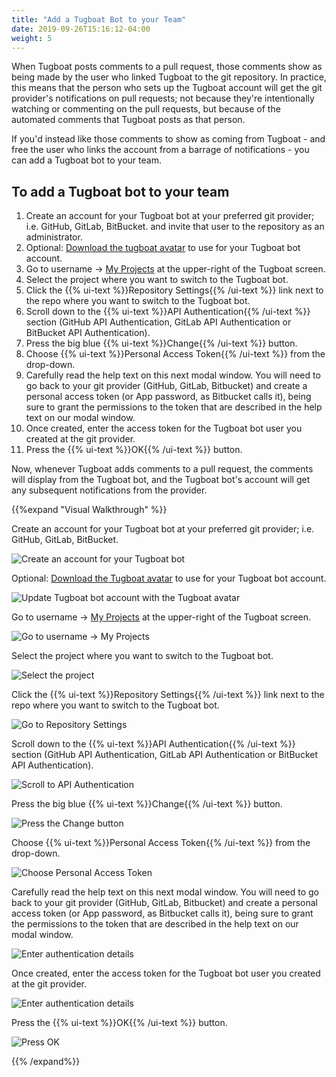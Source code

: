 ```yaml
---
title: "Add a Tugboat Bot to your Team"
date: 2019-09-26T15:16:12-04:00
weight: 5
---
```


When Tugboat posts comments to a pull request, those comments show as being made by the user who linked Tugboat to the
git repository. In practice, this means that the person who sets up the Tugboat account will get the git provider's
notifications on pull requests; not because they're intentionally watching or commenting on the pull requests, but
because of the automated comments that Tugboat posts as that person.

If you'd instead like those comments to show as coming from Tugboat - and free the user who links the account from a
barrage of notifications - you can add a Tugboat bot to your team.

## To add a Tugboat bot to your team

1. Create an account for your Tugboat bot at your preferred git provider; i.e. GitHub, GitLab, BitBucket. and invite
   that user to the repository as an administrator.
2. Optional: [Download the tugboat avatar](https://dashboard.tugboatqa.com/tugboat-avatar.png) to use for your Tugboat
   bot account.
3. Go to username -> [My Projects](https://dashboard.tugboatqa.com/projects) at the upper-right of the Tugboat screen.
4. Select the project where you want to switch to the Tugboat bot.
5. Click the {{% ui-text %}}Repository Settings{{% /ui-text %}} link next to the repo where you want to switch to the
   Tugboat bot.
6. Scroll down to the {{% ui-text %}}API Authentication{{% /ui-text %}} section (GitHub API Authentication, GitLab API
   Authentication or BitBucket API Authentication).
7. Press the big blue {{% ui-text %}}Change{{% /ui-text %}} button.
8. Choose {{% ui-text %}}Personal Access Token{{% /ui-text %}} from the drop-down.
9. Carefully read the help text on this next modal window. You will need to go back to your git provider (GitHub,
   GitLab, Bitbucket) and create a personal access token (or App password, as Bitbucket calls it), being sure to grant
   the permissions to the token that are described in the help text on our modal window.
10. Once created, enter the access token for the Tugboat bot user you created at the git provider.
11. Press the {{% ui-text %}}OK{{% /ui-text %}} button.

Now, whenever Tugboat adds comments to a pull request, the comments will display from the Tugboat bot, and the Tugboat
bot's account will get any subsequent notifications from the provider.

{{%expand "Visual Walkthrough" %}}

Create an account for your Tugboat bot at your preferred git provider; i.e. GitHub, GitLab, BitBucket.

![Create an account for your Tugboat bot](../../_images/github-account-for-tugboat-comments.png)

Optional: [Download the Tugboat avatar](https://dashboard.tugboatqa.com/tugboat-avatar.png) to use for your Tugboat bot
account.

![Update Tugboat bot account with the Tugboat avatar](../../_images/github-account-tugboat-avatar.png)

Go to username -> [My Projects](https://dashboard.tugboatqa.com/projects) at the upper-right of the Tugboat screen.

![Go to username -> My Projects](../../_images/go-to-user-my-projects.png)

Select the project where you want to switch to the Tugboat bot.

![Select the project](../../_images/select-a-project.png)

Click the {{% ui-text %}}Repository Settings{{% /ui-text %}} link next to the repo where you want to switch to the
Tugboat bot.

![Go to Repository Settings](../../_images/go-to-repository-settings.png)

Scroll down to the {{% ui-text %}}API Authentication{{% /ui-text %}} section (GitHub API Authentication, GitLab API
Authentication or BitBucket API Authentication).

![Scroll to API Authentication](../../_images/scroll-to-api-authentication.png)

Press the big blue {{% ui-text %}}Change{{% /ui-text %}} button.

![Press the Change button](../../_images/api-authentication-press-the-change-button.png)

Choose {{% ui-text %}}Personal Access Token{{% /ui-text %}} from the drop-down.

![Choose Personal Access Token](../../_images/api-authentication-choose-personal-access-token.png)

Carefully read the help text on this next modal window. You will need to go back to your git provider (GitHub, GitLab,
Bitbucket) and create a personal access token (or App password, as Bitbucket calls it), being sure to grant the
permissions to the token that are described in the help text on our modal window.

![Enter authentication details](../../_images/api-authentication-read-instructions.png)

Once created, enter the access token for the Tugboat bot user you created at the git provider.

![Enter authentication details](../../_images/api-authentication-enter-the-access-token.png)

Press the {{% ui-text %}}OK{{% /ui-text %}} button.

![Press OK](../../_images/api-authentication-press-ok-button.png)

{{% /expand%}}
